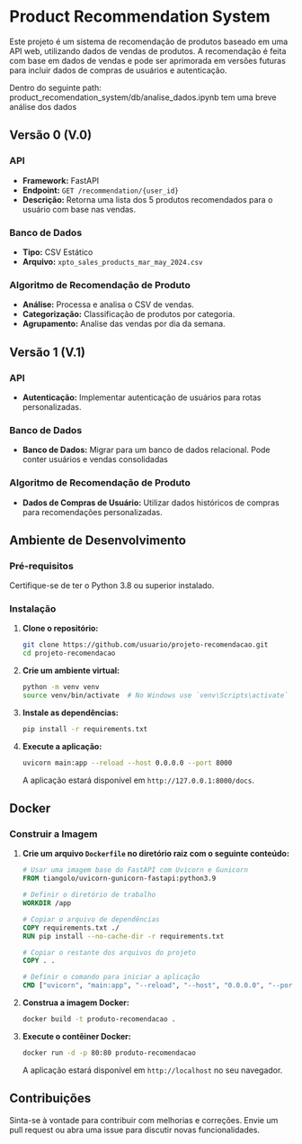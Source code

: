 # Product Recommendation System

Este projeto é um sistema de recomendação de produtos baseado em uma API web, utilizando dados de vendas de produtos. A recomendação é feita com base em dados de vendas e pode ser aprimorada em versões futuras para incluir dados de compras de usuários e autenticação.

Dentro do seguinte path: product_recomendation_system/db/analise_dados.ipynb tem uma breve análise dos dados

## Versão 0 (V.0)

### API
- **Framework:** FastAPI
- **Endpoint:** `GET /recommendation/{user_id}`
- **Descrição:** Retorna uma lista dos 5 produtos recomendados para o usuário com base nas vendas.

### Banco de Dados
- **Tipo:** CSV Estático
- **Arquivo:** `xpto_sales_products_mar_may_2024.csv`

### Algoritmo de Recomendação de Produto
- **Análise:** Processa e analisa o CSV de vendas.
- **Categorização:** Classificação de produtos por categoria.
- **Agrupamento:** Analise das vendas por dia da semana.

## Versão 1 (V.1)

### API
- **Autenticação:** Implementar autenticação de usuários para rotas personalizadas.

### Banco de Dados
- **Banco de Dados:** Migrar para um banco de dados relacional. Pode conter usuários e vendas consolidadas

### Algoritmo de Recomendação de Produto
- **Dados de Compras de Usuário:** Utilizar dados históricos de compras para recomendações personalizadas.

## Ambiente de Desenvolvimento

### Pré-requisitos
Certifique-se de ter o Python 3.8 ou superior instalado.

### Instalação

1. **Clone o repositório:**

    ```bash
    git clone https://github.com/usuario/projeto-recomendacao.git
    cd projeto-recomendacao
    ```

2. **Crie um ambiente virtual:**

    ```bash
    python -m venv venv
    source venv/bin/activate  # No Windows use `venv\Scripts\activate`
    ```

3. **Instale as dependências:**

    ```bash
    pip install -r requirements.txt
    ```

4. **Execute a aplicação:**

    ```bash
    uvicorn main:app --reload --host 0.0.0.0 --port 8000
    ```

    A aplicação estará disponível em `http://127.0.0.1:8000/docs`.

## Docker

### Construir a Imagem

1. **Crie um arquivo `Dockerfile` no diretório raiz com o seguinte conteúdo:**

    ```dockerfile
    # Usar uma imagem base do FastAPI com Uvicorn e Gunicorn
    FROM tiangolo/uvicorn-gunicorn-fastapi:python3.9

    # Definir o diretório de trabalho
    WORKDIR /app

    # Copiar o arquivo de dependências
    COPY requirements.txt ./
    RUN pip install --no-cache-dir -r requirements.txt

    # Copiar o restante dos arquivos do projeto
    COPY . .

    # Definir o comando para iniciar a aplicação
    CMD ["uvicorn", "main:app", "--reload", "--host", "0.0.0.0", "--port", "80"]
    ```

2. **Construa a imagem Docker:**

    ```bash
    docker build -t produto-recomendacao .
    ```

3. **Execute o contêiner Docker:**

    ```bash
    docker run -d -p 80:80 produto-recomendacao
    ```

    A aplicação estará disponível em `http://localhost` no seu navegador.

## Contribuições

Sinta-se à vontade para contribuir com melhorias e correções. Envie um pull request ou abra uma issue para discutir novas funcionalidades.
